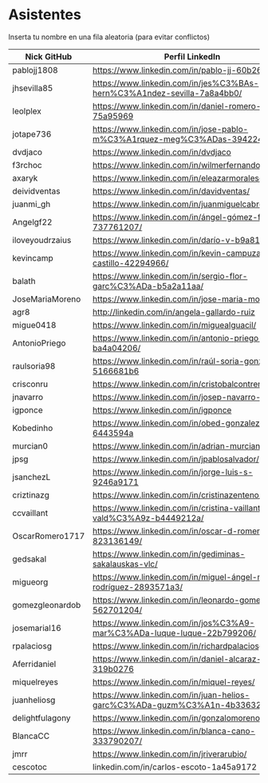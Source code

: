 # Asistentes

Inserta tu nombre en una fila aleatoria (para evitar conflictos)

| Nick GitHub     | Perfil LinkedIn                                                            |
| -------------   | -------------------------------------------------------------------------  |
| pablojj1808     | https://www.linkedin.com/in/pablo-jj-60b262132/                            |
| jhsevilla85     | https://www.linkedin.com/in/jes%C3%BAs-hern%C3%A1ndez-sevilla-7a8a4bb0/    |
| leolplex        | https://www.linkedin.com/in/daniel-romero-75a95969                         |
| jotape736       | https://www.linkedin.com/in/jose-pablo-m%C3%A1rquez-meg%C3%ADas-3942241a3/ |
| dvdjaco         | https://www.linkedin.com/in/dvdjaco                                        |
| f3rchoc         | https://www.linkedin.com/in/wilmerfernandocaiza/                           |
| axaryk          | https://www.linkedin.com/in/eleazarmoralesdiaz/                            |
| deividventas    | https://www.linkedin.com/in/davidventas/                                   |
| juanmi_gh       | https://www.linkedin.com/in/juanmiguelcabrera/                             |
| Angelgf22       | https://www.linkedin.com/in/ángel-gómez-ferrer-737761207/                  |
| iloveyoudrzaius | https://www.linkedin.com/in/darío-v-b9a819113                              |
| kevincamp       | https://www.linkedin.com/in/kevin-campuzano-castillo-42294966/             |
| balath          | https://www.linkedin.com/in/sergio-flor-garc%C3%ADa-b5a2a11aa/             |
| JoseMariaMoreno | https://www.linkedin.com/in/jose-maria-moreno/                             |
| agr8            | http://linkedin.com/in/angela-gallardo-ruiz                                |
| migue0418       | https://www.linkedin.com/in/miguealguacil/                                 |
| AntonioPriego   | https://www.linkedin.com/in/antonio-priego-raya-ba4a04206/                 |
| raulsoria98     | https://www.linkedin.com/in/raúl-soria-gonzález-5166681b6                  |
| crisconru       | https://www.linkedin.com/in/cristobalcontrerasrubio/                       |
| jnavarro        | https://www.linkedin.com/in/josep-navarro-soriano/                         |
| igponce         | https://www.linkedin.com/in/igponce                                        |
| Kobedinho       | https://www.linkedin.com/in/obed-gonzalez-6443594a                         |
| murcian0        | https://www.linkedin.com/in/adrian-murciano/                               |
| jpsg            | https://www.linkedin.com/in/jpablosalvador/                                |
| jsanchezL       | https://www.linkedin.com/in/jorge-luis-s-9246a9171                         |
| criztinazg      | https://www.linkedin.com/in/cristinazenteno/                               |
| ccvaillant      | https://www.linkedin.com/in/cristina-vaillant-vald%C3%A9z-b4449212a/       |
| OscarRomero1717 | https://www.linkedin.com/in/oscar-d-romero-823136149/                      |
| gedsakal        | https://www.linkedin.com/in/gediminas-sakalauskas-vlc/                     |
| migueorg        | https://www.linkedin.com/in/miguel-ángel-martín-rodríguez-2893571a3/       |
| gomezgleonardob | https://www.linkedin.com/in/leonardo-gomez-562701204/                      |
| josemarial16    | https://www.linkedin.com/in/jos%C3%A9-mar%C3%ADa-luque-luque-22b799206/    |
| rpalaciosg      | https://www.linkedin.com/in/richardpalaciosgarcia/                         |
| Aferridaniel    | https://www.linkedin.com/in/daniel-alcaraz-ferri-319b0276                  |
| miquelreyes     | https://www.linkedin.com/in/miquel-reyes/                                  |
| juanheliosg     | https://www.linkedin.com/in/juan-helios-garc%C3%ADa-guzm%C3%A1n-4b3363207/ |
| delightfulagony | https://www.linkedin.com/in/gonzalomorenosoto/ |
| BlancaCC        | https://www.linkedin.com/in/blanca-cano-333790207/                         |  
| jmrr            | https://www.linkedin.com/in/jriverarubio/                                  |  
| cescotoc        | linkedin.com/in/carlos-escoto-1a45a9172                                    |  


